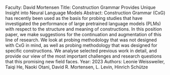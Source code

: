 Faculty: David Mortensen
Title: Construction Grammar Provides Unique Insight into Neural Language Models
Abstract: Construction Grammar (CxG) has recently been used as the basis for probing studies that have investigated the performance of large pretrained language models (PLMs) with respect to the structure and meaning of constructions. In this position paper, we make suggestions for the continuation and augmentation of this line of research. We look at probing methodology that was not designed with CxG in mind, as well as probing methodology that was designed for specific constructions. We analyse selected previous work in detail, and provide our view of the most important challenges and research questions that this promising new field faces.
Year: 2023
Authors: Leonie Weissweiler, Taiqi He, Naoki Otani, David R. Mortensen, L. Levin, Hinrich Schütze
